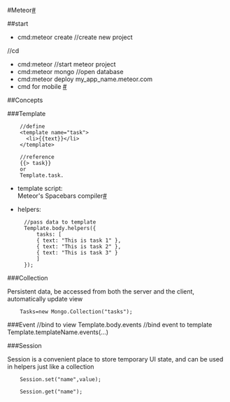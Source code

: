#Meteor[#](https://www.meteor.com/tutorials/blaze/creating-an-app)

##start

+ cmd:meteor create <myProject>  //create new project

//cd <myProject>

+ cmd:meteor   //start meteor project
+ cmd:meteor mongo  //open database
+ cmd:meteor deploy my_app_name.meteor.com
+ cmd for mobile [#](https://www.meteor.com/tutorials/blaze/running-on-mobile)


##Concepts

###Template
        
		//define
		<template name="task">
		  <li>{{text}}</li>
		</template>
		
		//reference
		{{> task}}
		or
		Template.task.

+ template script:		
Meteor's Spacebars compiler[#](https://github.com/meteor/meteor/blob/devel/packages/spacebars/README.md)

+ helpers:      

		//pass data to template
		Template.body.helpers({
			tasks: [
			{ text: "This is task 1" },
			{ text: "This is task 2" },
			{ text: "This is task 3" }
			]
		});

###Collection      

Persistent data, be accessed from both the server and the client, automatically update view

		Tasks=new Mongo.Collection("tasks");

###Event
         //bind to view
         Template.body.events
		 //bind event to template
		 Template.templateName.events(...)


###Session

Session is a convenient place to store temporary UI state, and can be used in helpers just like a collection

		Session.set("name",value);
		
		Session.get("name");